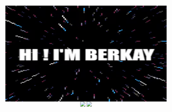 <p align="center">
  <img src = "https://github.com/bkullukcu/bkullukcu/blob/master/namegif.gif" width = "600" height = "300" align = "center">
  <a href="mailto:bkullukcu@gmail.com"><img src = "https://img.shields.io/badge/gmail-%23D14836.svg?&style=for-the-badge&logo=gmail&logoColor=white"></a>   
  <a href="https://www.linkedin.com/in/bkullukcu"><img src="https://img.shields.io/badge/linkedin-%230077B5.svg?&style=for-the-badge&logo=linkedin&logoColor=white"/></a>
</p>
<p align="center">

</p>
<!--
<p align ="center">
<a href="https://github.com/bkullukcu/github-readme-stats">
  <img align="center" src="https://github-readme-stats.vercel.app/api?username=bkullukcu&count_private=true&show_icons=true&theme=shades-of-purple" />
</a>
  </p>
</a>
-->
